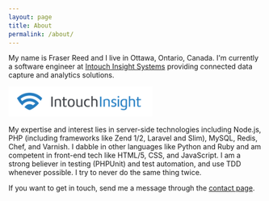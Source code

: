 ```yaml
---
layout: page
title: About
permalink: /about/
---
```



My name is Fraser Reed and I live in Ottawa, Ontario, Canada.  I'm currently a software engineer at 
[Intouch Insight Systems](https://www.intouchinsight.com) providing connected data capture and analytics solutions.

<a href="https://www.intouchinsight.com" target="_blank">
	<img src="/css/logos/intouchinsight.png" height="60px" alt="Intouch Insight">
</a>

My expertise and interest lies in server-side technologies including Node.js, PHP (including frameworks like Zend 1/2, Laravel and Slim),
MySQL, Redis, Chef, and Varnish.  I dabble in other languages like Python and Ruby and am competent in front-end tech like HTML/5, 
CSS, and JavaScript.  I am a strong believer in testing (PHPUnit) and test automation, and use TDD whenever possible.  I try to never do the
same thing twice.

If you want to get in touch, send me a message through the [contact page](/contact/).
